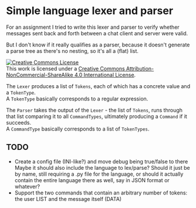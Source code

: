 # Simple language lexer and parser

For an assignment I tried to write this lexer and parser to verify whether messages sent back and forth between a chat
client and server were valid.

But I don't know if it really qualifies as a parser, because it doesn't generate a parse tree as there's no nesting, so
it's all a (flat) list.

<a rel="license" href="http://creativecommons.org/licenses/by-nc-sa/4.0/"><img alt="Creative Commons License" style="border-width:0" src="https://i.creativecommons.org/l/by-nc-sa/4.0/88x31.png" /></a><br />This work is licensed under a <a rel="license" href="http://creativecommons.org/licenses/by-nc-sa/4.0/">Creative Commons Attribution-NonCommercial-ShareAlike 4.0 International License</a>.

The `Lexer` produces a list of `Tokens`, each of which has a concrete value and a `TokenType`.  
A `TokenType` basically corresponds to a regular expression.

The `Parser` takes the output of the `Lexer` - the list of `Tokens`, runs through that list comparing it to all
`CommandTypes`, ultimately producing a `Command` if it succeeds.  
A `CommandType` basically corresponds to a list of `TokenTypes`.

## TODO

- Create a config file (INI-like?) and move debug being true/false to there
  Maybe it should also include the language to lex/parse? Should it just be by name, still requiring a .py file for the language, or
  should it actually contain the entire language there as well, say in JSON format or whatever?
- Support the two commands that contain an arbitrary number of tokens: the user LIST and the message itself (DATA)
